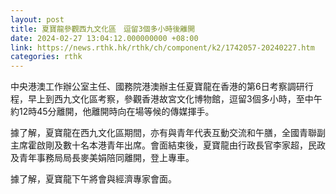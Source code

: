 ```yaml
---
layout: post
title: 夏寶龍參觀西九文化區　逗留3個多小時後離開
date: 2024-02-27 13:04:12.000000000 +08:00
link: https://news.rthk.hk/rthk/ch/component/k2/1742057-20240227.htm
categories: rthk
---
```


中央港澳工作辦公室主任、國務院港澳辦主任夏寶龍在香港的第6日考察調研行程，早上到西九文化區考察，參觀香港故宮文化博物館，逗留3個多小時，至中午約12時45分離開，他離開時向在場等候的傳媒揮手。

據了解，夏寶龍在西九文化區期間，亦有與青年代表互動交流和午膳，全國青聯副主席霍啟剛及數十名本港青年出席。會面結束後，夏寶龍由行政長官李家超，民政及青年事務局局長麥美娟陪同離開，登上專車。

據了解，夏寶龍下午將會與經濟專家會面。

